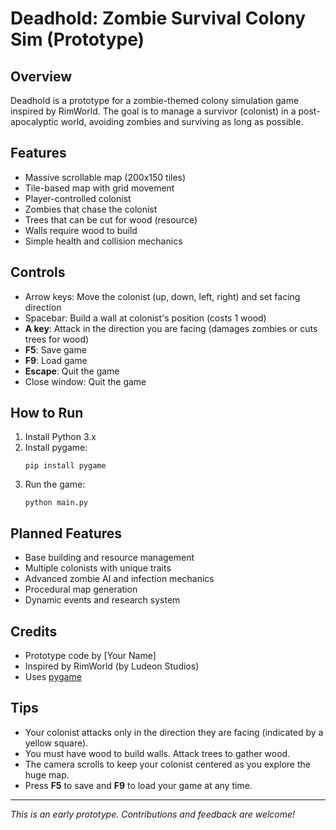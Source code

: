 # Deadhold: Zombie Survival Colony Sim (Prototype)

## Overview
Deadhold is a prototype for a zombie-themed colony simulation game inspired by RimWorld. The goal is to manage a survivor (colonist) in a post-apocalyptic world, avoiding zombies and surviving as long as possible.

## Features
- Massive scrollable map (200x150 tiles)
- Tile-based map with grid movement
- Player-controlled colonist
- Zombies that chase the colonist
- Trees that can be cut for wood (resource)
- Walls require wood to build
- Simple health and collision mechanics

## Controls
- Arrow keys: Move the colonist (up, down, left, right) and set facing direction
- Spacebar: Build a wall at colonist's position (costs 1 wood)
- **A key**: Attack in the direction you are facing (damages zombies or cuts trees for wood)
- **F5**: Save game
- **F9**: Load game
- **Escape**: Quit the game
- Close window: Quit the game

## How to Run
1. Install Python 3.x
2. Install pygame:
   ```
   pip install pygame
   ```
3. Run the game:
   ```
   python main.py
   ```

## Planned Features
- Base building and resource management
- Multiple colonists with unique traits
- Advanced zombie AI and infection mechanics
- Procedural map generation
- Dynamic events and research system

## Credits
- Prototype code by [Your Name]
- Inspired by RimWorld (by Ludeon Studios)
- Uses [pygame](https://www.pygame.org/)

## Tips
- Your colonist attacks only in the direction they are facing (indicated by a yellow square).
- You must have wood to build walls. Attack trees to gather wood.
- The camera scrolls to keep your colonist centered as you explore the huge map.
- Press **F5** to save and **F9** to load your game at any time.

---
*This is an early prototype. Contributions and feedback are welcome!*
